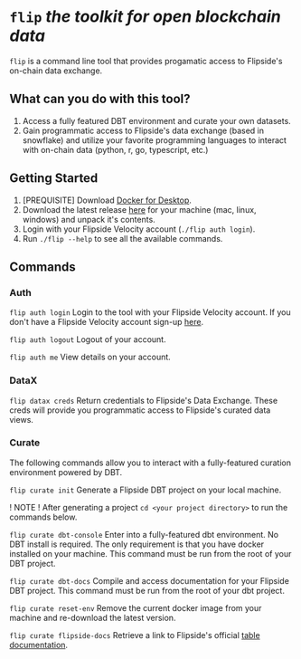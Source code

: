# `flip` <em>the toolkit for open blockchain data</em>

`flip` is a command line tool that provides progamatic access to Flipside's on-chain data exchange.

## What can you do with this tool?

1. Access a fully featured DBT environment and curate your own datasets.
2. Gain programmatic access to Flipside's data exchange (based in snowflake) and utilize your favorite programming languages to interact with on-chain data (python, r, go, typescript, etc.)

## Getting Started

1. [PREQUISITE] Download [Docker for Desktop](https://www.docker.com/products/docker-desktop).
2. Download the latest release [here](https://github.com/FlipsideCrypto/flip/releases/tag/0.2.0) for your machine (mac, linux, windows) and unpack it's contents.
3. Login with your Flipside Velocity account (`./flip auth login`).
4. Run `./flip --help` to see all the available commands.

## Commands

### Auth

`flip auth login`
Login to the tool with your Flipside Velocity account. If you don't have a Flipside Velocity account sign-up [here](https://app.flipsidecrypto.com/auth/signup).

`flip auth logout`
Logout of your account.

`flip auth me`
View details on your account.

### DataX

`flip datax creds`
Return credentials to Flipside's Data Exchange. These creds will provide you programmatic access to Flipside's curated data views.

### Curate

The following commands allow you to interact with a fully-featured curation environment powered by DBT.

`flip curate init`
Generate a Flipside DBT project on your local machine.

! NOTE !
After generating a project `cd <your project directory>` to run the commands below.

`flip curate dbt-console`
Enter into a fully-featured dbt environment. No DBT install is required. The only requirement is that you have docker installed on your machine. This command must be run from the root of your DBT project.

`flip curate dbt-docs`
Compile and access documentation for your Flipside DBT project. This command must be run from the root of your dbt project.

`flip curate reset-env`
Remove the current docker image from your machine and re-download the latest version.

`flip curate flipside-docs`
Retrieve a link to Flipside's official [table documentation](https://docs.flipsidecrypto.com/our-data/tables).
